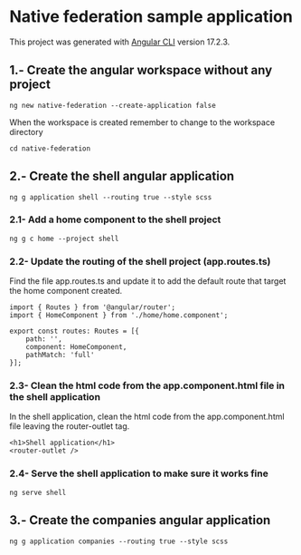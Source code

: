 # Native federation sample application

This project was generated with [Angular CLI](https://github.com/angular/angular-cli) version 17.2.3.

## 1.- Create the angular workspace without any project

```
ng new native-federation --create-application false
```

When the workspace is created remember to change to the workspace directory

```
cd native-federation
```

## 2.- Create the shell angular application 

```
ng g application shell --routing true --style scss
```

### 2.1- Add a home component to the shell project

```
ng g c home --project shell
```

### 2.2- Update the routing of the shell project (app.routes.ts)

Find the file app.routes.ts and update it to add the default route that target the home component created.

```
import { Routes } from '@angular/router';
import { HomeComponent } from './home/home.component';

export const routes: Routes = [{
    path: '',
    component: HomeComponent, 
    pathMatch: 'full'
}];
```

### 2.3- Clean the html code from the app.component.html file in the shell application

In the shell application, clean the html code from the app.component.html file leaving the <span>router-outlet<span> tag.

```
<h1>Shell application</h1>
<router-outlet />
```

### 2.4- Serve the shell application to make sure it works fine

```
ng serve shell
```

## 3.- Create the companies angular application

```
ng g application companies --routing true --style scss
```
